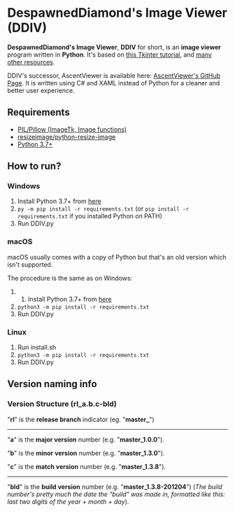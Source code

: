 # DespawnedDiamond's Image Viewer (DDIV)

**DespawnedDiamond's Image Viewer**, **DDIV** for short, is an **image viewer** program written in **Python**. It's based on [this Tkinter tutorial](https://www.youtube.com/watch?v=zg4c92pNFeo), and [many other resources](/CREDITS.md).

DDIV's successor, AscentViewer is available here: [AscentViewer's GitHub Page](https://github.com/despawnedd/AscentViewer).
It is written using C# and XAML instead of Python for a cleaner and better user experience.

## Requirements

- [PIL/Pillow (ImageTk, Image functions)](https://github.com/python-pillow/Pillow)
- [resizeimage/python-resize-image](https://github.com/VingtCinq/python-resize-image)
- [Python 3.7+](https://www.python.org/downloads/)

## How to run?

### Windows 

1. Install Python 3.7+ from [here](https://www.python.org/downloads/)
2. `py -m pip install -r requirements.txt` (or `pip install -r requirements.txt` if you installed Python on PATH)
3. Run DDIV.py

### macOS

macOS usually comes with a copy of Python but that's an old version which isn't supported.

The procedure is the same as on Windows:
1. 1. Install Python 3.7+ from [here](https://www.python.org/downloads/)
2. `python3 -m pip install -r requirements.txt`
3. Run DDIV.py

### Linux

1. Run install.sh
2. `python3 -m pip install -r requirements.txt`
3. Run DDIV.py

## Version naming info

### Version Structure (rl_a.b.c-bld)

"**rl**" is the **release branch** indicator (eg. "**master_**")

---

"**a**" is the **major version** number (e.g. "**master_1.0.0**").

"**b**" is the **minor version** number (e.g. "**master_1.3.0**").

"**c**" is the **match version** number (e.g. "**master_1.3.8**").

---

"**bld**" is the **build version** number (e.g. "**master_1.3.8-201204**") (*The build number's pretty much the date the "build" was made in, formatted like this: last two digits of the  year + month + day*).
